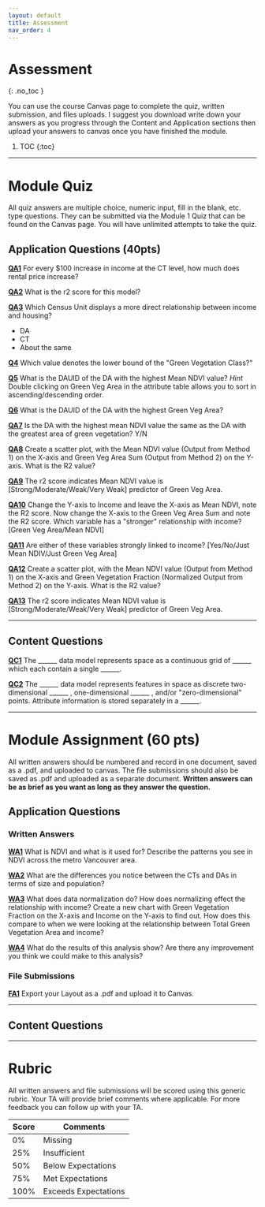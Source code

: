 ```yaml
---
layout: default
title: Assessment
nav_order: 4
---
```


# Assessment
{: .no_toc }

You can use the course Canvas page to complete the quiz, written submission, and files uploads.  I suggest you download write down your answers as you progress through the Content and Application sections then upload your answers to canvas once you have finished the module.

1. TOC
{:toc}

---

# Module Quiz

All quiz answers are multiple choice, numeric input, fill in the blank, etc. type questions.  They can be submitted via the Module 1 Quiz that can be found on the Canvas page.  You will have unlimited attempts to take the quiz.

## Application Questions (40pts)

[**QA1**](Application_Part3.md#qa1)
For every $100 increase in income at the CT level, how much does rental price increase?

[**QA2**](Application_Part3.md#qa2)
What is the r2 score for this model?

[**QA3**](Application_Part3.md#qa3)
Which Census Unit displays a more direct relationship between income and housing?
- DA
- CT
- About the same

[**Q4**](Application_Part3.md#qa3)
Which value denotes the lower bound of the "Green Vegetation Class?"

[**Q5**](Application_Part4.md#qa5)
What is the DAUID of the DA with the highest Mean NDVI value?  *Hint* Double clicking on Green Veg Area in the attribute table allows you to sort in ascending/descending order.

[**Q6**](Application_Part4.md#qa6)
What is the DAUID of the DA with the highest Green Veg Area?

[**QA7**](Application_Part4.md#qa7)
Is the DA with the highest mean NDVI value the same as the DA with the greatest area of green vegetation? Y/N

[**QA8**](Application_Part4.md#qa8)
Create a scatter plot, with the Mean NDVI value (Output from Method 1) on the X-axis and Green Veg Area Sum (Output from Method 2) on the Y-axis.  What is the R2 value? 

[**QA9**](Application_Part4.md#qa9)
The r2 score indicates Mean NDVI value is [Strong/Moderate/Weak/Very Weak] predictor of Green Veg Area.

[**QA10**](Application_Part4.md#qa10)
Change the Y-axis to Income and leave the X-axis as Mean NDVI, note the R2 score.  Now change the X-axis to the Green Veg Area Sum and note the R2 score.  Which variable has a "stronger" relationship with income? [Green Veg Area/Mean NDVI]

[**QA11**](Application_Part4.md#qa11)
Are either of these variables strongly linked to income? [Yes/No/Just Mean NDIV/Just Green Veg Area]

[**QA12**](Application_Part5.md#qa12)
Create a scatter plot, with the Mean NDVI value (Output from Method 1) on the X-axis and Green Vegetation Fraction (Normalized Output from Method 2) on the Y-axis.  What is the R2 value? 

[**QA13**](Application_Part5.md#qa13)
The r2 score indicates Mean NDVI value is [Strong/Moderate/Weak/Very Weak] predictor of Green Veg Area.


---

## Content Questions

[**QC1**](Content_Part1.md#qc1)
The ______ data model represents space as a continuous grid of ______ which each contain a single ______.

[**QC2**](Content_Part1.md#qc2)
The ______ data model represents features in space as discrete two-dimensional ______ , one-dimensional ______ , and/or "zero-dimensional"  points.  Attribute information is stored separately in a ______.

---

# Module Assignment (60 pts)

All written answers should be numbered and record in one document, saved as a .pdf, and uploaded to canvas.  The file submissions should also be saved as .pdf and uploaded as a separate document.  **Written answers can be as brief as you want as long as they answer the question.**

## Application Questions

### Written Answers

[**WA1**](Application_Part2.md#wa1)
What is NDVI and what is it used for?  Describe the patterns you see in NDVI across the metro Vancouver area.

<!-- NDVI is a metric for gauging vegetation health/density/"greenness".  It is based off the differential reflectivity between red (low for plants) and near infrared (high for plants).  Across metro van - water/concrete low, residential w/ tree cover medium, forests/agriculture high -->

[**WA2**](Application_Part3.md#wa3)
What are the differences you notice between the CTs and DAs in terms of size and population?

<!-- CDAs are smaller population/size wise, DAs give full coverage CTs only in CMA (metro areas) -->

[**WA3**](Application_Part5.md#wa3)
What does data normalization do? How does normalizing effect the relationship with income? Create a new chart with Green Vegetation Fraction on the X-axis and Income on the Y-axis to find out.  How does this compare to when we were looking at the relationship between Total Green Vegetation Area and income?

<!-- Normalizing accounts for a confounding/secondary/other variable by dividing the variable of interest by the confounder.  This helps control for correlation between the two variables. The R2 score goes up to 0.083, Accounting for the different sizes of the DA "improves" the relationship. But not by much -->

[**WA4**](Application_Part6.md#wa4)
What do the results of this analysis show?  Are there any improvement you think we could make to this analysis?

<!-- The relationship isn't strong, probably because there are other factors that are determine where people with limited resources can afford to live and where those with money choose to live. (7.5 pts)

Things to look at might include: housing cost (rent or land value) instead of income.  Both NDVI & green area combined (eg. multivariate linear regression). Excluding downtown core and focus on just medium density residential areas.  Account for water/beaches (also attracts high income but low NDIV)  .  These are just possible suggestions, they don't have to list these anything that makes sense counts (7.5 pts for listing two or more suggestions, 3.25 pts if just one). -->


### File Submissions

[**FA1**](Application_Part6.md#fa1)
Export your Layout as a .pdf and upload it to Canvas.

<!-- See example map:

Map showing proper mean NDVI (not green fraction) - 5pts

Chart showing proper mean green fraction vs income (not NDVI) - 5pts

Source statement (Name/source/data/date) - 4ts (1 off for name/date etc.)

Clean presentation & appropriate elements (Text is descriptive/not cut off, north arrow, legend, scale text) - 6 pts

Projection and scale 1:100,000 (should be obvious if the left it in Lambert conformal, Vancouver will be slanted)  - 5pts
 -->

---

## Content Questions


---

# Rubric 

All written answers and file submissions will be scored using this generic rubric.  Your TA will provide brief comments where applicable.  For more feedback you can follow up with your TA.

|Score|Comments            |
|-----|--------------------|
| 0%  |Missing             |
| 25% |Insufficient        |
| 50% |Below Expectations  |
| 75% |Met Expectations    |
| 100%|Exceeds Expectations|
